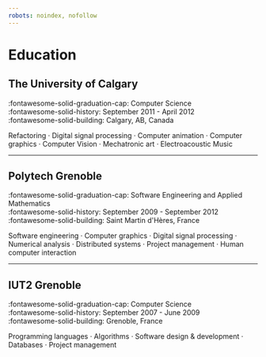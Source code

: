 ```yaml
---
robots: noindex, nofollow
---
```


# Education

## The University of Calgary

:fontawesome-solid-graduation-cap: Computer Science <br>
:fontawesome-solid-history: September 2011 - April 2012 <br>
:fontawesome-solid-building: Calgary, AB, Canada <br>

Refactoring · Digital signal processing · Computer animation · Computer graphics
· Computer Vision · Mechatronic art · Electroacoustic Music

---

## Polytech Grenoble

:fontawesome-solid-graduation-cap: Software Engineering and Applied Mathematics <br>
:fontawesome-solid-history: September 2009 - September 2012 <br>
:fontawesome-solid-building: Saint Martin d'Hères, France <br>

Software engineering · Computer graphics · Digital signal processing
· Numerical analysis · Distributed systems · Project management
· Human computer interaction

---

## IUT2 Grenoble

:fontawesome-solid-graduation-cap: Computer Science <br>
:fontawesome-solid-history: September 2007 - June 2009 <br>
:fontawesome-solid-building: Grenoble, France <br>

Programming languages · Algorithms · Software design & development
· Databases · Project management
